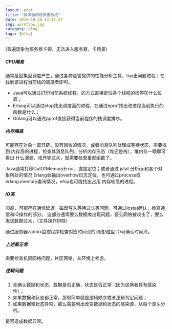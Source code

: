 ```yaml
---
layout: post
title: "服务器问题排查总结"
date: 2018-10-20 13:47:57
img: workflow.jpg 
category: blog
tags: [blog]
---
```


(普遍现象为服务器卡顿，无法进入服务器，卡场景)

<div class="divider"></div>

##### CPU飚高
通常是密集型调度产生，通过各种语言提供的性能分析工具，top出问题进程；在找到该进程当前栈的调度者即可。
* Java可以通过打印当前系统线程，的方式直接定位各个线程的栈停在什么位置；
* Erlang可以通过etop找出调度高的进程，在通过eprof找出改进程当前执行的函数是什么；
* Golang可以通过pprof直接获得当前程序的栈调度排序。

##### 内存飚高
可能存在对象一直开辟，没有回收的情况，或者消息队列处理成等待状态，需要找到
内存高的进程，检查其消息队列，分析内存形态（堆还是栈），堆内存一眼即可看出
什么泄漏，栈开销过大，就需要检查重度函数了。

Java通常打印OutOfMemoryError，直接定位；或者通过 jstat 分析gc和各个对象所处的情况
Erlang会输出overflow日志定位，也可通过process或erlang:memory查询情况，etop也可能找出占用
内存较高的进程。

##### IO高
IO高，可能存在通信延迟，磁盘写入等待过长等问题，可通过iostat确认，检查通信和IO操作的部分。
这部分通常要么数据库出现问题，要么网络被攻击了，要么发送数据过大，（文件操作排除）

通过服务器zabbix监控程序检查对应时间点的网络/磁盘 IO可确认时间点。

##### 上述都正常
需要检查机房网络问题，片区网络，从环境上考虑。

##### 逻辑问题
1. 先确认数据和状态、数据是否正确，状态是否正常（因为这两者具有感染性）；
2. 如果数据和状态都正常，那很简单就是逻辑顺序或者逻辑判定问题；
3. 如果数据和状态异常，那么需要列出改变数据和状态的感染源，从每个源头分析。

是否造成数据异常。